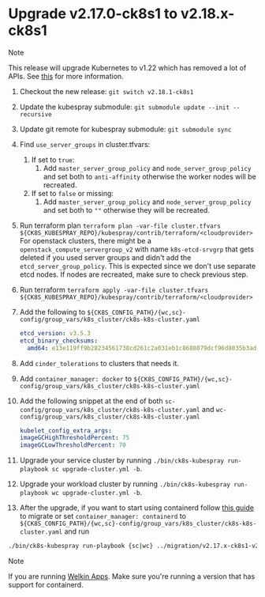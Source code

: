 # Upgrade v2.17.0-ck8s1 to v2.18.x-ck8s1

> [!NOTE]
> This release will upgrade Kubernetes to v1.22 which has removed a lot of APIs. See [this](https://github.com/kubernetes/kubernetes/blob/master/CHANGELOG/CHANGELOG-1.22.md#whats-new-major-themes) for more information.

1. Checkout the new release: `git switch v2.18.1-ck8s1`

1. Update the kubespray submodule: `git submodule update --init --recursive`

1. Update git remote for kubespray submodule: `git submodule sync`

1. Find `use_server_groups` in cluster.tfvars:
    1. If set to `true`:
        1. Add `master_server_group_policy` and `node_server_group_policy` and set both to `anti-affinity` otherwise the worker nodes will be recreated.
    1. If set to `false` or missing:
        1. Add `master_server_group_policy` and `node_server_group_policy` and set both to `""` otherwise they will be recreated.

1. Run terraform plan `terraform plan -var-file cluster.tfvars ${CK8S_KUBESPRAY_REPO}/kubespray/contrib/terraform/<cloudprovider>`
    For openstack clusters, there might be a `openstack_compute_servergroup_v2` with name `k8s-etcd-srvgrp` that gets deleted if you used server groups and didn't add the `etcd_server_group_policy`.
    This is expected since we don't use separate etcd nodes.
    If nodes are recreated, make sure to check previous step.

1. Run terraform `terraform apply -var-file cluster.tfvars ${CK8S_KUBESPRAY_REPO}/kubespray/contrib/terraform/<cloudprovider>`

1. Add the following to `${CK8S_CONFIG_PATH}/{wc,sc}-config/group_vars/k8s_cluster/ck8s-k8s-cluster.yaml`

    ```yaml
    etcd_version: v3.5.3
    etcd_binary_checksums:
      amd64: e13e119ff9b28234561738cd261c2a031eb1c8688079dcf96d8035b3ad19ca58
    ```

1. Add `cinder_tolerations` to clusters that needs it.

1. Add `container_manager: docker` to `${CK8S_CONFIG_PATH}/{wc,sc}-config/group_vars/k8s_cluster/ck8s-k8s-cluster.yaml`

1. Add the following snippet at the end of both `sc-config/group_vars/k8s_cluster/ck8s-k8s-cluster.yaml` and `wc-config/group_vars/k8s_cluster/ck8s-k8s-cluster.yaml`

    ```yaml
    kubelet_config_extra_args:
    imageGCHighThresholdPercent: 75
    imageGCLowThresholdPercent: 70
    ```

1. Upgrade your service cluster by running `./bin/ck8s-kubespray run-playbook sc upgrade-cluster.yml -b`.

1. Upgrade your workload cluster by running `./bin/ck8s-kubespray run-playbook wc upgrade-cluster.yml -b`.

1. After the upgrade, if you want to start using containerd follow [this guide](https://kubespray.io/#/docs/upgrades/migrate_docker2containerd) to migrate or set `container_manager: containerd` to `${CK8S_CONFIG_PATH}/{wc,sc}-config/group_vars/k8s_cluster/ck8s-k8s-cluster.yaml` and run

```bash
./bin/ck8s-kubespray run-playbook {sc|wc} ../migration/v2.17.x-ck8s1-v2.18.x-ck8s1/migrate-to-containerd.yml -b
```

> [!NOTE]
> If you are running [Welkin Apps](https://github.com/elastisys/compliantkubernetes-apps). Make sure you're running a version that has support for containerd.
